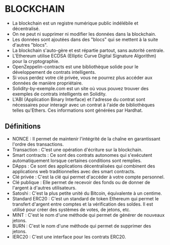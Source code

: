# BLOCKCHAIN

- La blockchain est un registre numérique public indélébile et décentralisé.
- On ne peut ni supprimer ni modifier les données dans la blockchain.
- Les données sont ajoutées dans des "blocs" qui se mettent à la suite d'autres "blocs".
- La blockchain s'auto-gère et est répartie partout, sans autorité centrale.
- L'Ethereum utilise ECDSA (Elliptic Curve Digital Signature Algorithm) pour la cryptographie.
- OpenZeppelin-contracts est une bibliothèque solide pour le développement de contrats intelligents.
- Si vous perdez votre clé privée, vous ne pourrez plus accéder aux données de manière propriétaire.
- Solidity-by-exemple.com est un site où vous pouvez trouver des exemples de contrats intelligents en Solidity.
- L'ABI (Application Binary Interface) et l'adresse du contrat sont nécessaires pour interagir avec un contrat à l'aide de bibliothèques telles qu'Ethers. Ces informations sont générées par Hardhat.

## Définitions

- NONCE : Il permet de maintenir l'intégrité de la chaîne en garantissant l'ordre des transactions.
- Transaction : C'est une opération d'écriture sur la blockchain.
- Smart contracts : Ce sont des contrats autonomes qui s'exécutent automatiquement lorsque certaines conditions sont remplies.
- DApps : Ce sont des applications décentralisées qui combinent des applications web traditionnelles avec des smart contracts.
- Clé privée : C'est la clé qui permet d'accéder à votre compte personnel.
- Clé publique : Elle permet de recevoir des fonds ou de donner de l'argent à d'autres utilisateurs.
- Satoshi : C'est la plus petite unité du Bitcoin, équivalente à un centime.
- Standard ERC20 : C'est un standard de token Ethereum qui permet le transfert d'argent entre comptes et la vérification des soldes. Il est utilisé pour créer des systèmes de votes, de jetons, etc.
- MINT : C'est le nom d'une méthode qui permet de générer de nouveaux jetons.
- BURN : C'est le nom d'une méthode qui permet de supprimer des jetons.
- IERC20 : C'est une interface pour les contrats ERC20.
